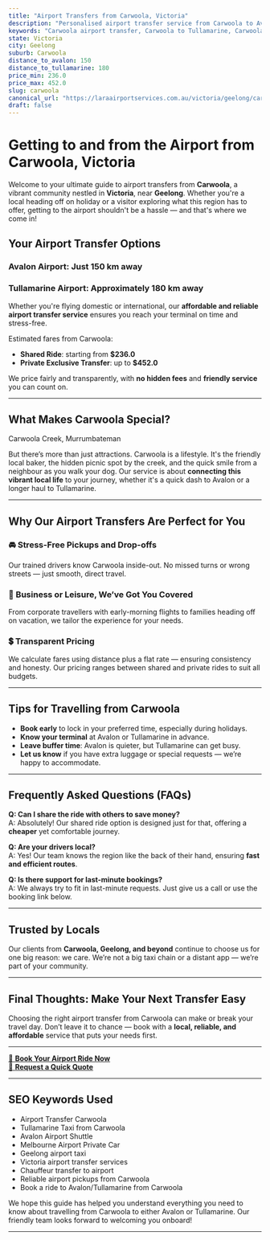 ```yaml
---
title: "Airport Transfers from Carwoola, Victoria"
description: "Personalised airport transfer service from Carwoola to Avalon and Tullamarine airports. Enjoy a smooth, affordable ride with us!"
keywords: "Carwoola airport transfer, Carwoola to Tullamarine, Carwoola to Avalon, airport taxi Carwoola, private airport transfer Carwoola, shared ride Carwoola, Carwoola transfers, airport shuttle Carwoola, book Carwoola airport taxi, affordable Carwoola airport transfer, Carwoola airport transfer service, airport transfer Geelong, airport transfer Melbourne, Melbourne airport taxi, airport transfers Victoria, Tullamarine airport shuttle, Avalon airport transfers, Melbourne private transfer, airport transport services Melbourne"
state: Victoria
city: Geelong
suburb: Carwoola
distance_to_avalon: 150
distance_to_tullamarine: 180
price_min: 236.0
price_max: 452.0
slug: carwoola
canonical_url: "https://laraairportservices.com.au/victoria/geelong/carwoola/"
draft: false
---
```


# Getting to and from the Airport from Carwoola, Victoria

Welcome to your ultimate guide to airport transfers from **Carwoola**, a vibrant community nestled in **Victoria**, near **Geelong**. Whether you're a local heading off on holiday or a visitor exploring what this region has to offer, getting to the airport shouldn't be a hassle — and that's where we come in!

## Your Airport Transfer Options

### Avalon Airport: Just 150 km away  
### Tullamarine Airport: Approximately 180 km away

Whether you're flying domestic or international, our **affordable and reliable airport transfer service** ensures you reach your terminal on time and stress-free.

Estimated fares from Carwoola:
- **Shared Ride**: starting from **$236.0**
- **Private Exclusive Transfer**: up to **$452.0**

We price fairly and transparently, with **no hidden fees** and **friendly service** you can count on.

---

## What Makes Carwoola Special?

Carwoola Creek, Murrumbateman

But there’s more than just attractions. Carwoola is a lifestyle. It's the friendly local baker, the hidden picnic spot by the creek, and the quick smile from a neighbour as you walk your dog. Our service is about **connecting this vibrant local life** to your journey, whether it's a quick dash to Avalon or a longer haul to Tullamarine.

---

## Why Our Airport Transfers Are Perfect for You

### 🚘 Stress-Free Pickups and Drop-offs
Our trained drivers know Carwoola inside-out. No missed turns or wrong streets — just smooth, direct travel.

### 💼 Business or Leisure, We’ve Got You Covered
From corporate travellers with early-morning flights to families heading off on vacation, we tailor the experience for your needs.

### 💲 Transparent Pricing
We calculate fares using distance plus a flat rate — ensuring consistency and honesty. Our pricing ranges between shared and private rides to suit all budgets.

---

## Tips for Travelling from Carwoola

- **Book early** to lock in your preferred time, especially during holidays.
- **Know your terminal** at Avalon or Tullamarine in advance.
- **Leave buffer time**: Avalon is quieter, but Tullamarine can get busy.
- **Let us know** if you have extra luggage or special requests — we’re happy to accommodate.

---

## Frequently Asked Questions (FAQs)

**Q: Can I share the ride with others to save money?**  
A: Absolutely! Our shared ride option is designed just for that, offering a **cheaper** yet comfortable journey.

**Q: Are your drivers local?**  
A: Yes! Our team knows the region like the back of their hand, ensuring **fast and efficient routes**.

**Q: Is there support for last-minute bookings?**  
A: We always try to fit in last-minute requests. Just give us a call or use the booking link below.

---

## Trusted by Locals

Our clients from **Carwoola, Geelong, and beyond** continue to choose us for one big reason: we care. We’re not a big taxi chain or a distant app — we’re part of your community.

---

## Final Thoughts: Make Your Next Transfer Easy

Choosing the right airport transfer from Carwoola can make or break your travel day. Don’t leave it to chance — book with a **local, reliable, and affordable** service that puts your needs first.

---

[📅 **Book Your Airport Ride Now**](https://laraairportservices.square.site/s/appointments)  
[📧 **Request a Quick Quote**](https://laraairportservices.square.site/contact-us)

---

## SEO Keywords Used
- Airport Transfer Carwoola
- Tullamarine Taxi from Carwoola
- Avalon Airport Shuttle
- Melbourne Airport Private Car
- Geelong airport taxi
- Victoria airport transfer services
- Chauffeur transfer to airport
- Reliable airport pickups from Carwoola
- Book a ride to Avalon/Tullamarine from Carwoola

We hope this guide has helped you understand everything you need to know about travelling from Carwoola to either Avalon or Tullamarine. Our friendly team looks forward to welcoming you onboard!

---

